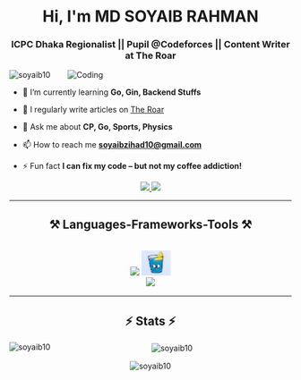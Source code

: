 <!-- [![MasterHead](./img/banner2.gif)](https://www.linkedin.com/in/md-soyaib-rahman-788261194/) -->
<h1 align="center">Hi, I'm MD SOYAIB RAHMAN</h1>
<h3 align="center">ICPC Dhaka Regionalist || Pupil @Codeforces || Content Writer at The Roar</h3>
<img align="right" alt="Coding" width="400" src="https://cdn.dribbble.com/users/1162077/screenshots/3848914/media/7ed7d5ca074b48b328150e5a231e8d1f.gif">

<p align="left"> <img src="https://komarev.com/ghpvc/?username=soyaib10&label=Profile%20views&color=0e75b6&style=flat" alt="soyaib10" /> </p>

<!--<p align="left"> <a href="https://twitter.com/soyaibzihad10" target="blank"><img src="https://img.shields.io/twitter/follow/soyaibzihad10?logo=twitter&style=for-the-badge" alt="soyaibzihad10" /></a> </p>-->

- 🌱 I’m currently learning **Go, Gin, Backend Stuffs**

- 📝 I regularly write articles on [The Roar](https://www.theroar.com.au/author/soyaibzihad101406/)

- 💬 Ask me about **CP, Go, Sports, Physics**

- 📫 How to reach me **soyaibzihad10@gmail.com**

- ⚡ Fun fact **I can fix my code – but not my coffee addiction!**


 </div>
 
<div align="center"> 
  <a href="mailto:soyaibzihad10@gmail.com">
    <img src="https://img.shields.io/badge/Gmail-333333?style=for-the-badge&logo=gmail&logoColor=red" />
  </a>
  <a href="https://www.linkedin.com/in/md-soyaib-rahman-788261194/" target="_blank">
    <img src="https://img.shields.io/badge/LinkedIn-0077B5?style=for-the-badge&logo=linkedin&logoColor=white" target="_blank" />
  </a>
</div>

 <hr/>
 
<h2 align="center">⚒️ Languages-Frameworks-Tools ⚒️</h2>
<br/>
<div align="center">
    <img src="https://skillicons.dev/icons?i=c,cpp,go,java,python,mysql,postgresql" />
    <img src="./img/Screenshot from 2024-09-15 23-00-11.png" alt="Gin" hight=45 width=52/><br>
    <img src="https://skillicons.dev/icons?i=html,css,bootstrap,git,github,postman,latex,linux,vscode,sublime,idea,pycharm"
</div>

<br/>
<hr/>


<h2 align="center">⚡ Stats ⚡</h2>
<p><img align="left" src="https://github-readme-stats.vercel.app/api/top-langs?username=soyaib10&show_icons=true&locale=en&layout=compact" alt="soyaib10" /></p>

<p>&nbsp;<img align="center" src="https://github-readme-stats.vercel.app/api?username=soyaib10&show_icons=true&locale=en" alt="soyaib10" /></p>

<p><img align="center" src="https://github-readme-streak-stats.herokuapp.com/?user=soyaib10&" alt="soyaib10" /></p>
